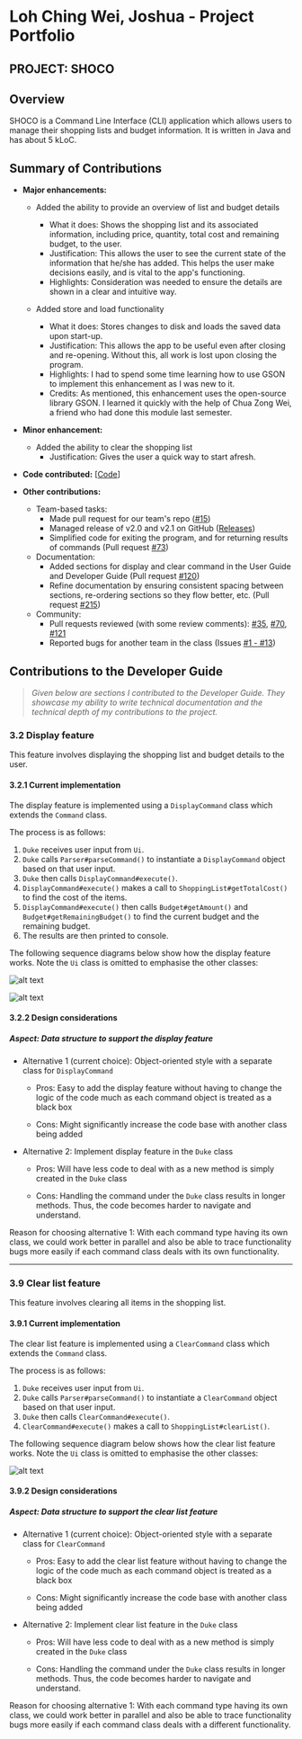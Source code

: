 <!-- @@author JLoh579 -->
# Loh Ching Wei, Joshua - Project Portfolio 

## PROJECT: SHOCO

## Overview

SHOCO is a Command Line Interface (CLI) application which allows users to manage their shopping lists and 
budget information. 
It is written in Java and has about 5 kLoC.

## Summary of Contributions

- **Major enhancements:**
    - Added the ability to provide an overview of list and budget details 
        - What it does: Shows the shopping list and its associated information, including price, quantity, total cost 
        and remaining budget, to the user.
        - Justification: This allows the user to see the current state of the information that he/she has added. 
        This helps the user make decisions easily, and is vital to the app's functioning.
        - Highlights: Consideration was needed to ensure the details are shown in a clear and intuitive way.
        
    - Added store and load functionality
        - What it does: Stores changes to disk and loads the saved data upon start-up.
        - Justification: This allows the app to be useful even after closing and re-opening. Without this, all work
        is lost upon closing the program.
        - Highlights: I had to spend some time learning how to use GSON to implement this enhancement as I was new to it. 
        - Credits: As mentioned, this enhancement uses the open-source library GSON.
        I learned it quickly with the help of Chua Zong Wei, a friend who had done this module last semester. 
        
- **Minor enhancement:**
    - Added the ability to clear the shopping list
        - Justification: Gives the user a quick way to start afresh.
        
- **Code contributed:** [[Code](https://nus-cs2113-ay1920s2.github.io/tp-dashboard/#breakdown=true&search=jloh579&sort=groupTitle&sortWithin=title&since=2020-03-01&timeframe=commit&mergegroup=false&groupSelect=groupByRepos)]

- **Other contributions:**
    - Team-based tasks:
        - Made pull request for our team's repo ([#15](https://github.com/nus-cs2113-AY1920S2/tp/pull/15))
        - Managed release of v2.0 and v2.1 on GitHub ([Releases](https://github.com/AY1920S2-CS2113T-T13-1/tp/releases))
        - Simplified code for exiting the program, and for returning results of commands (Pull request [#73](https://github.com/AY1920S2-CS2113T-T13-1/tp/pull/73))
    - Documentation:
        - Added sections for display and clear command in the User Guide and Developer Guide (Pull request [#120](https://github.com/AY1920S2-CS2113T-T13-1/tp/pull/120))
        - Refine documentation by ensuring consistent spacing between sections, re-ordering sections so they flow 
        better, etc. (Pull request [#215](https://github.com/AY1920S2-CS2113T-T13-1/tp/pull/215))
    - Community:
        - Pull requests reviewed (with some review comments): [#35](https://github.com/AY1920S2-CS2113T-T13-1/tp/pull/35), [#70](https://github.com/AY1920S2-CS2113T-T13-1/tp/pull/70),
        [#121](https://github.com/AY1920S2-CS2113T-T13-1/tp/pull/121)
        - Reported bugs for another team in the class (Issues [#1 - #13](https://github.com/JLoh579/ped/issues))

## Contributions to the Developer Guide
> *Given below are sections I contributed to the Developer Guide. They showcase my ability to write technical 
documentation and the technical depth of my contributions to the project.*

### 3.2 Display feature
This feature involves displaying the shopping list and budget details to the user.
#### 3.2.1 Current implementation

The display feature is implemented using a <code>DisplayCommand</code> class which extends the <code>Command</code> 
class. 
 
The process is as follows:
1. <code>Duke</code> receives user input from <code>Ui</code>.
2. <code>Duke</code> calls <code>Parser#parseCommand()</code> to instantiate a <code>DisplayCommand</code> object based
on that user input.
3. <code>Duke</code> then calls <code>DisplayCommand#execute()</code>.
4. <code>DisplayCommand#execute()</code> makes a call to <code>ShoppingList#getTotalCost()</code> to find the cost of
the items.
5. <code>DisplayCommand#execute()</code> then calls  <code>Budget#getAmount()</code> and
<code>Budget#getRemainingBudget()</code>  to find the current budget and the remaining budget. 
6. The results are then printed to console.

The following sequence diagrams below show how the display feature works. Note the <code>Ui</code> class is
omitted to emphasise the other classes:

![alt text](../images/Display_v1.png)

![alt text](../images/Display_SD_v1.png)

#### 3.2.2 Design considerations
##### Aspect: Data structure to support the display feature

- Alternative 1 (current choice): Object-oriented style with a separate class for <code>DisplayCommand</code>
 
  - Pros: Easy to add the display feature without having to change the logic of the code much as each command object
  is treated as a black box
  
  - Cons: Might significantly increase the code base with another class being added


- Alternative 2: Implement display feature in the <code>Duke</code> class

  - Pros: Will have less code to deal with as a new method is simply created in the <code>Duke</code> class
  
  - Cons: Handling the command under the <code>Duke</code> class results in longer methods. Thus, the code becomes 
  harder to navigate and understand. 
    
Reason for choosing alternative 1: With each command type having its own class, we could work better in parallel and
also be able to trace functionality bugs more easily if each command class deals with its own functionality.

***

### 3.9 Clear list feature
This feature involves clearing all items in the shopping list.
 
#### 3.9.1 Current implementation
The clear list feature is implemented using a <code>ClearCommand</code> class which extends the <code>Command</code> 
class. 
 
The process is as follows:
1. <code>Duke</code> receives user input from <code>Ui</code>.
2. <code>Duke</code> calls <code>Parser#parseCommand()</code> to instantiate a <code>ClearCommand</code> object based on that user input.
3. <code>Duke</code> then calls <code>ClearCommand#execute()</code>.
4. <code>ClearCommand#execute()</code> makes a call to <code>ShoppingList#clearList()</code>.
 
The following sequence diagram below shows how the clear list feature works. Note the <code>Ui</code> class is
omitted to emphasise the other classes:
   
![alt text](../images/Clear_v1.png)
   
#### 3.9.2 Design considerations
   
##### Aspect: Data structure to support the clear list feature
   
- Alternative 1 (current choice): Object-oriented style with a separate class for <code>ClearCommand</code>
 
  - Pros: Easy to add the clear list feature without having to change the logic of the code much as each command object
   is treated as a black box
   
  - Cons: Might significantly increase the code base with another class being added
 
 
- Alternative 2: Implement clear list feature in the <code>Duke</code> class
 
   - Pros: Will have less code to deal with as a new method is simply created in the <code>Duke</code> class
   
   - Cons: Handling the command under the <code>Duke</code> class results in longer methods. Thus, the code becomes 
   harder to navigate and understand. 
   
Reason for choosing alternative 1: With each command type having its own class, we could work better in parallel and
also be able to trace functionality bugs more easily if each command class deals with a different functionality.

<!-- @@author -->
